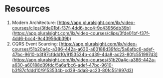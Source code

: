 # Resources
1. Modern Architecture: [https://app.pluralsight.com/ilx/video-courses/clips/3fde01bf-f37f-4dd6-bcc4-9c43956db39b](https://app.pluralsight.com/ilx/video-courses/clips/3fde01bf-f37f-4dd6-bcc4-9c43956db39b)
1. CQRS Event Sourcing: [https://app.pluralsight.com/ilx/video-courses/51b20a4c-a386-442a-a630-a60188d39fdc/5a6afbc6-adef-47bc-9610-b3f87cfddd10/9153534b-cd39-4da8-ac23-80fc551997d3](https://app.pluralsight.com/ilx/video-courses/51b20a4c-a386-442a-a630-a60188d39fdc/5a6afbc6-adef-47bc-9610-b3f87cfddd10/9153534b-cd39-4da8-ac23-80fc551997d3)
